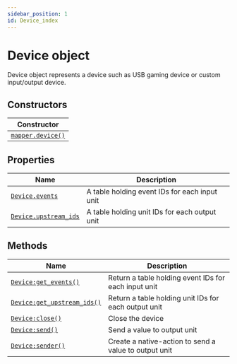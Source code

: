 ```yaml
---
sidebar_position: 1
id: Device_index
---
```


# Device object
Device object represents a device such as USB gaming device or custom input/output device.

## Constructors
|Constructor|
|---|
|[`mapper.device()`](/libs/mapper/mapper_device)

## Properties
|Name|Description|
|-|-|
|[```Device.events```](/libs/mapper/Device/Device_events)|A table holding event IDs for each input unit|
|[```Device.upstream_ids```](/libs/mapper/Device/Device_upstream_ids)|A table holding unit IDs for each output unit|

## Methods
|Name|Description|
|-|-|
|[```Device:get_events()```](/libs/mapper/Device/Device-get_events)|Return a table holding event IDs for each input unit|
|[```Device:get_upstream_ids()```](/libs/mapper/Device/Device-get_upstream_ids)|Return a table holding unit IDs for each output unit|
|[```Device:close()```](/libs/mapper/Device/Device-close)|Close the device|
|[```Device:send()```](/libs/mapper/Device/Device-send)|Send a value to output unit|
|[```Device:sender()```](/libs/mapper/Device/Device-sender)|Create a native-action to send a value to output unit|
